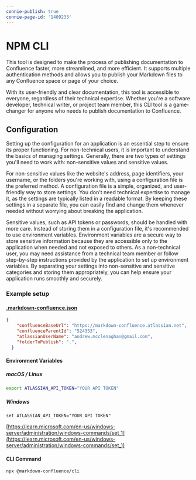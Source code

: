 ```yaml
---
connie-publish: true
connie-page-id: '1409233'
---
```

# NPM CLI

This tool is designed to make the process of publishing documentation to Confluence faster, more streamlined, and more efficient. It supports multiple authentication methods and allows you to publish your Markdown files to any Confluence space or page of your choice.

With its user-friendly and clear documentation, this tool is accessible to everyone, regardless of their technical expertise. Whether you're a software developer, technical writer, or project team member, this CLI tool is a game-changer for anyone who needs to publish documentation to Confluence.

## Configuration
Setting up the configuration for an application is an essential step to ensure its proper functioning. For non-technical users, it is important to understand the basics of managing settings. Generally, there are two types of settings you'll need to work with: non-sensitive values and sensitive values.

For non-sensitive values like the website's address, page identifiers, your username, or the folders you're working with, using a configuration file is the preferred method. A configuration file is a simple, organized, and user-friendly way to store settings. You don't need technical expertise to manage it, as the settings are typically listed in a readable format. By keeping these settings in a separate file, you can easily find and change them whenever needed without worrying about breaking the application.

Sensitive values, such as API tokens or passwords, should be handled with more care. Instead of storing them in a configuration file, it's recommended to use environment variables. Environment variables are a secure way to store sensitive information because they are accessible only to the application when needed and not exposed to others. As a non-technical user, you may need assistance from a technical team member or follow step-by-step instructions provided by the application to set up environment variables. By separating your settings into non-sensitive and sensitive categories and storing them appropriately, you can help ensure your application runs smoothly and securely.

### Example setup
#### [.markdown-confluence.json](https://github.com/markdown-confluence/docs-markdown-confluence/blob/main/.markdown-confluence.json)
```json
{
    "confluenceBaseUrl": "https://markdown-confluence.atlassian.net",
    "confluenceParentId": "524353",
    "atlassianUserName": "andrew.mcclenaghan@gmail.com",
    "folderToPublish": ".",
  }
```

#### Environment Variables
##### macOS / Linux
```bash
export ATLASSIAN_API_TOKEN="YOUR API TOKEN"
```

##### Windows
```command
set ATLASSIAN_API_TOKEN="YOUR API TOKEN"
```
[https://learn.microsoft.com/en-us/windows-server/administration/windows-commands/set_1](https://learn.microsoft.com/en-us/windows-server/administration/windows-commands/set_1)


#### CLI Command
```bash
npx @markdown-confluence/cli
```


